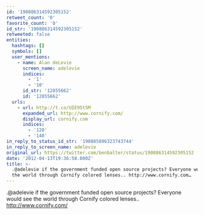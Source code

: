 ```yaml
---
id: '190886314592305152'
retweet_count: '0'
favorite_count: '0'
id_str: '190886314592305152'
retweeted: false
entities:
  hashtags: []
  symbols: []
  user_mentions:
    - name: Alan deLevie
      screen_name: adelevie
      indices:
        - '1'
        - '10'
      id_str: '12855662'
      id: '12855662'
  urls:
    - url: http://t.co/UIE95t5M
      expanded_url: http://www.cornify.com/
      display_url: cornify.com
      indices:
        - '120'
        - '140'
in_reply_to_status_id_str: '190885896323743744'
in_reply_to_screen_name: adelevie
original_url: https://twitter.com/benbalter/status/190886314592305152
date: '2012-04-13T19:36:58.000Z'
title: >-
  .@adelevie if the government funded open source projects? Everyone would see
  the world through Cornify colored lenses.. http://www.cornify.com…
---
```


.@adelevie if the government funded open source projects? Everyone would see the world through Cornify colored lenses.. http://www.cornify.com/